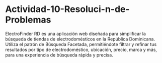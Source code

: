# Actividad-10-Resoluci-n-de-Problemas

ElectroFinder RD es una aplicación web diseñada para simplificar la búsqueda de tiendas de electrodomésticos en la República Dominicana. Utiliza el patrón de Búsqueda Facetada, permitiéndote filtrar y refinar tus resultados por tipo de electrodoméstico, ubicación, precio, marca y más, para una experiencia de búsqueda rápida y precisa.
